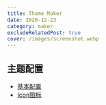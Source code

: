 ```yaml
---
title: Theme Maker
date: 2020-12-23
category: maker
excludeRelatedPost: true
cover: /images/screenshot.webp
---
```

## 主题配置

- [基本配置](./maker-basic.md)
- [Icon图标](./maker-icon.md)